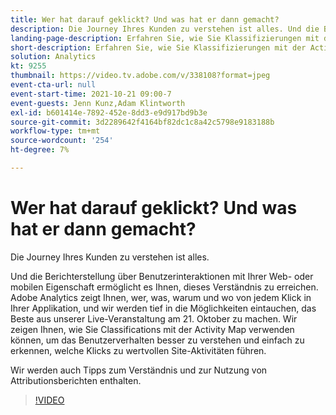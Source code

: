 ```yaml
---
title: Wer hat darauf geklickt? Und was hat er dann gemacht?
description: Die Journey Ihres Kunden zu verstehen ist alles. Und die Berichterstellung über Benutzerinteraktionen mit Ihrer Web- oder mobilen Eigenschaft ermöglicht es Ihnen, dieses Verständnis zu erreichen. Adobe Analytics zeigt Ihnen, wer, was, warum und wo von jedem Klick in Ihrer Applikation, und wir werden tief in die Möglichkeiten eintauchen, das Beste aus unserer Live-Veranstaltung am 21. Oktober zu machen. Wir zeigen Ihnen, wie Sie Classifications mit der Activity Map verwenden können, um das Benutzerverhalten besser zu verstehen und einfach zu erkennen, welche Klicks zu wertvollen Site-Aktivitäten führen.
landing-page-description: Erfahren Sie, wie Sie Klassifizierungen mit der Activity Map verwenden können, um das Benutzerverhalten besser zu verstehen und zu erkennen, welche Klicks zu wertvollen Site-Aktivitäten führen.
short-description: Erfahren Sie, wie Sie Klassifizierungen mit der Activity Map verwenden können, um das Benutzerverhalten besser zu verstehen und zu erkennen, welche Klicks zu wertvollen Site-Aktivitäten führen.
solution: Analytics
kt: 9255
thumbnail: https://video.tv.adobe.com/v/338108?format=jpeg
event-cta-url: null
event-start-time: 2021-10-21 09:00-7
event-guests: Jenn Kunz,Adam Klintworth
exl-id: b601414e-7892-452e-8dd3-e9d917bd9b3e
source-git-commit: 3d2289642f4164bf82dc1c8a42c5798e9183188b
workflow-type: tm+mt
source-wordcount: '254'
ht-degree: 7%

---
```


# Wer hat darauf geklickt? Und was hat er dann gemacht?

Die Journey Ihres Kunden zu verstehen ist alles.

Und die Berichterstellung über Benutzerinteraktionen mit Ihrer Web- oder mobilen Eigenschaft ermöglicht es Ihnen, dieses Verständnis zu erreichen. Adobe Analytics zeigt Ihnen, wer, was, warum und wo von jedem Klick in Ihrer Applikation, und wir werden tief in die Möglichkeiten eintauchen, das Beste aus unserer Live-Veranstaltung am 21. Oktober zu machen. Wir zeigen Ihnen, wie Sie Classifications mit der Activity Map verwenden können, um das Benutzerverhalten besser zu verstehen und einfach zu erkennen, welche Klicks zu wertvollen Site-Aktivitäten führen.

Wir werden auch Tipps zum Verständnis und zur Nutzung von Attributionsberichten enthalten.

>[!VIDEO](https://video.tv.adobe.com/v/338108/?quality=12&learn=on)
